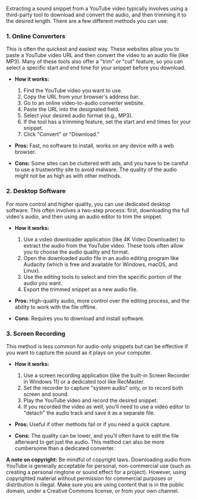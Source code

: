 Extracting a sound snippet from a YouTube video typically involves using a third-party tool to download and convert the audio, and then trimming it to the desired length. There are a few different methods you can use:

### 1. Online Converters

This is often the quickest and easiest way. These websites allow you to paste a YouTube video URL and then convert the video to an audio file (like MP3). Many of these tools also offer a "trim" or "cut" feature, so you can select a specific start and end time for your snippet before you download.

* **How it works:**
    1.  Find the YouTube video you want to use.
    2.  Copy the URL from your browser's address bar.
    3.  Go to an online video-to-audio converter website.
    4.  Paste the URL into the designated field.
    5.  Select your desired audio format (e.g., MP3).
    6.  If the tool has a trimming feature, set the start and end times for your snippet.
    7.  Click "Convert" or "Download."

* **Pros:** Fast, no software to install, works on any device with a web browser.
* **Cons:** Some sites can be cluttered with ads, and you have to be careful to use a trustworthy site to avoid malware. The quality of the audio might not be as high as with other methods.

### 2. Desktop Software

For more control and higher quality, you can use dedicated desktop software. This often involves a two-step process: first, downloading the full video's audio, and then using an audio editor to trim the snippet.

* **How it works:**
    1.  Use a video downloader application (like 4K Video Downloader) to extract the audio from the YouTube video. These tools often allow you to choose the audio quality and format.
    2.  Open the downloaded audio file in an audio editing program like Audacity (which is free and available for Windows, macOS, and Linux).
    3.  Use the editing tools to select and trim the specific portion of the audio you want.
    4.  Export the trimmed snippet as a new audio file.

* **Pros:** High-quality audio, more control over the editing process, and the ability to work with the file offline.
* **Cons:** Requires you to download and install software.

### 3. Screen Recording

This method is less common for audio-only snippets but can be effective if you want to capture the sound as it plays on your computer.

* **How it works:**
    1.  Use a screen recording application (like the built-in Screen Recorder in Windows 11) or a dedicated tool like RecMaster.
    2.  Set the recorder to capture "system audio" only, or to record both screen and sound.
    3.  Play the YouTube video and record the desired snippet.
    4.  If you recorded the video as well, you'll need to use a video editor to "detach" the audio track and save it as a separate file.

* **Pros:** Useful if other methods fail or if you need a quick capture.
* **Cons:** The quality can be lower, and you'll often have to edit the file afterward to get just the audio. This method can also be more cumbersome than a dedicated converter.

**A note on copyright:** Be mindful of copyright laws. Downloading audio from YouTube is generally acceptable for personal, non-commercial use (such as creating a personal ringtone or sound effect for a project). However, using copyrighted material without permission for commercial purposes or distribution is illegal. Make sure you are using content that is in the public domain, under a Creative Commons license, or from your own channel.